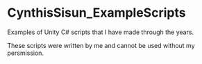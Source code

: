 # CynthisSisun_ExampleScripts
Examples of Unity C# scripts that I have made through the years.

These scripts were written by me and cannot be used without my persmission.
